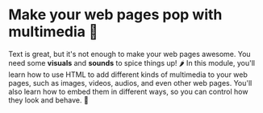 # Make your web pages pop with multimedia 🎨

Text is great, but it's not enough to make your web pages awesome.
You need some **visuals** and **sounds** to spice things up! 🌶️ In this module,
you'll learn how to use HTML to add different kinds of multimedia to your web pages,
such as images, videos, audios, and even other web pages.
You'll also learn how to embed them in different ways, so you can control how they look and behave. 🙌
